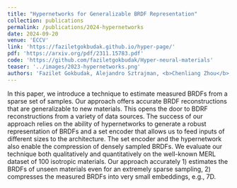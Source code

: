 ```yaml
---
title: "Hypernetworks for Generalizable BRDF Representation"
collection: publications
permalink: /publications/2024-hypernetworks
date: 2024-09-20
venue: 'ECCV'
link: 'https://faziletgokbudak.github.io/hyper-page/'
pdf: 'https://arxiv.org/pdf/2311.15783.pdf'
code: 'https://github.com/faziletgokbudak/Hyper-neural-materials'
teaser: '../images/2023-hypernetworks.png'
authors: 'Fazilet Gokbudak, Alejandro Sztrajman, <b>Chenliang Zhou</b>, Fangcheng Zhong, Rafal Mantiuk, Cengiz Oztireli'
---
```


In this paper, we introduce a technique to estimate measured BRDFs from a sparse set of samples. Our approach offers accurate BRDF reconstructions that are generalizable to new materials. This opens the door to BDRF reconstructions from a variety of data sources. The success of our approach relies on the ability of hypernetworks to generate a robust representation of BRDFs and a set encoder that allows us to feed inputs of different sizes to the architecture. The set encoder and the hypernetwork also enable the compression of densely sampled BRDFs. We evaluate our technique both qualitatively and quantitatively on the well-known MERL dataset of 100 isotropic materials. Our approach accurately 1) estimates the BRDFs of unseen materials even for an extremely sparse sampling, 2) compresses the measured BRDFs into very small embeddings, e.g., 7D.
